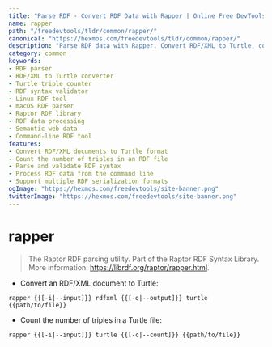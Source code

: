 ```yaml
---
title: "Parse RDF - Convert RDF Data with Rapper | Online Free DevTools by Hexmos"
name: rapper
path: "/freedevtools/tldr/common/rapper/"
canonical: "https://hexmos.com/freedevtools/tldr/common/rapper/"
description: "Parse RDF data with Rapper. Convert RDF/XML to Turtle, count triples, and validate RDF syntax effortlessly. Free online tool, no registration required."
category: common
keywords:
- RDF parser
- RDF/XML to Turtle converter
- Turtle triple counter
- RDF syntax validator
- Linux RDF tool
- macOS RDF parser
- Raptor RDF library
- RDF data processing
- Semantic web data
- Command-line RDF tool
features:
- Convert RDF/XML documents to Turtle format
- Count the number of triples in an RDF file
- Parse and validate RDF syntax
- Process RDF data from the command line
- Support multiple RDF serialization formats
ogImage: "https://hexmos.com/freedevtools/site-banner.png"
twitterImage: "https://hexmos.com/freedevtools/site-banner.png"
---
```


# rapper

> The Raptor RDF parsing utility.
> Part of the Raptor RDF Syntax Library.
> More information: <https://librdf.org/raptor/rapper.html>.

- Convert an RDF/XML document to Turtle:

`rapper {{[-i|--input]}} rdfxml {{[-o|--output]}} turtle {{path/to/file}}`

- Count the number of triples in a Turtle file:

`rapper {{[-i|--input]}} turtle {{[-c|--count]}} {{path/to/file}}`
